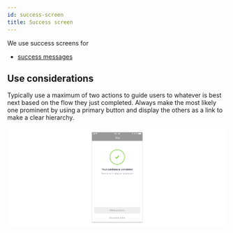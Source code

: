 ```yaml
---
id: success-screen
title: Success screen
---
```


We use success screens for

* [success messages](../../feedback-scenarios/success-scenario.md)

## Use considerations

Typically use a maximum of two actions to guide users to whatever is best next based on the flow they just completed. Always make the most likely one prominent by using a primary button and display the others as a link to make a clear hierarchy.

![](../../../img/ios_success.jpg)

